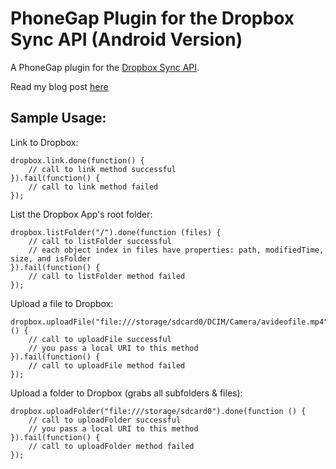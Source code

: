 # PhoneGap Plugin for the Dropbox Sync API (Android Version) #

A PhoneGap plugin for the [Dropbox Sync API](https://www.dropbox.com/developers/sync).

Read my blog post [here](http://rossmartindev.blogspot.com/2013/08/phonegap-plugin-for-dropbox-sync-api.html)

Sample Usage:
-----------
Link to Dropbox:

```
dropbox.link.done(function() {
    // call to link method successful
}).fail(function() {
    // call to link method failed
});
```

List the Dropbox App's root folder:
```
dropbox.listFolder("/").done(function (files) {
    // call to listFolder successful
    // each object index in files have properties: path, modifiedTime, size, and isFolder
}).fail(function() {
    // call to listFolder method failed
});
```

Upload a file to Dropbox:
```
dropbox.uploadFile("file:///storage/sdcard0/DCIM/Camera/avideofile.mp4").done(function () {
    // call to uploadFile successful
    // you pass a local URI to this method
}).fail(function() {
    // call to uploadFile method failed
});
```

Upload a folder to Dropbox (grabs all subfolders & files):
```
dropbox.uploadFolder("file:///storage/sdcard0").done(function () {
    // call to uploadFolder successful
    // you pass a local URI to this method
}).fail(function() {
    // call to uploadFolder method failed
});
```
